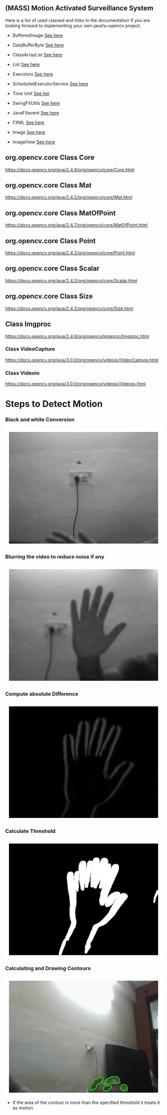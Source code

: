 ## (MASS) Motion Activated Surveillance System


Here is a list of used classed and links to the documentation if you are looking forward to implementing your own javafx+opencv project.



- BufferedImage  [See here](https://docs.oracle.com/javase/7/docs/api/java/awt/image/BufferedImage.html)

* DataBufferByte [See here](https://docs.oracle.com/javase/7/docs/api/java/awt/image/DataBufferByte.html)


* ClassArrayList  [See here](https://docs.oracle.com/javase/7/docs/api/java/util/ArrayList.html)
* List [See here](https://docs.oracle.com/javase/8/docs/api/java/util/List.html)
* Executors [See here](https://docs.oracle.com/javase/7/docs/api/java/util/concurrent/Executors.html)
* ScheduledExecutorService [See here](https://docs.oracle.com/javase/7/docs/api/java/util/concurrent/ScheduledExecutorService.html)
* Time Unit [See her](https://docs.oracle.com/javase/8/docs/api/java/util/concurrent/TimeUnit.html)
* SwingFXUtils [See here](https://docs.oracle.com/javase/8/javafx/api/javafx/embed/swing/SwingFXUtils.html)
* JavaFXevent [See here](http://www.java2s.com/Tutorials/Java/JavaFX/1100__JavaFX_Events.htm)
* FXML [See here](https://docs.oracle.com/javafx/2/fxml_get_started/why_use_fxml.htm#CHDCHIBE)
* Image [See here](https://docs.oracle.com/javafx/2/api/javafx/scene/image/Image.html)
* ImageView [See here](https://docs.oracle.com/javase/8/javafx/api/javafx/scene/image/ImageView.html)



## org.opencv.core Class Core

<https://docs.opencv.org/java/2.4.9/org/opencv/core/Core.html>

 

## org.opencv.core Class Mat



<https://docs.opencv.org/java/2.4.2/org/opencv/core/Mat.html>

 

## org.opencv.core Class MatOfPoint



<https://docs.opencv.org/java/2.4.7/org/opencv/core/MatOfPoint.html>

 

## org.opencv.core Class Point



<https://docs.opencv.org/java/2.4.2/org/opencv/core/Point.html>



## org.opencv.core Class Scalar



<https://docs.opencv.org/java/2.4.2/org/opencv/core/Scalar.html>



## org.opencv.core Class Size



<https://docs.opencv.org/java/2.4.2/org/opencv/core/Size.html>



## Class Imgproc



<https://docs.opencv.org/java/2.4.9/org/opencv/imgproc/Imgproc.html>



### Class VideoCapture



<https://docs.opencv.org/java/3.0.0/org/opencv/videoio/VideoCapture.html>



### Class Videoio 



https://docs.opencv.org/java/3.0.0/org/opencv/videoio/Videoio.html



# Steps to Detect Motion



### Black and white Conversion



![](./resources/bw-min.gif)



### Blurring the video to reduce noise if any

![](./resources/blur-min.gif)



### Compute absolute Difference 

![](./resources/diff-min.gif)

 

### Calculate Threshold

![](./resources/thresh-min.gif)



### Calculating and Drawing Contours

![](./resources/contour-min.gif)


* If the area of the contour is more than the specified threshold it treats it as motion.

